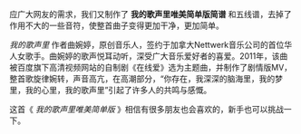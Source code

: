 

应广大网友的需求，我们又制作了 **我的歌声里唯美简单版简谱** 和五线谱，去掉了作用不大的一些音符，使整首曲子变得更加干净，更加简单。

_我的歌声里_
作者曲婉婷，原创音乐人，签约于加拿大Nettwerk音乐公司的首位华人女歌手。曲婉婷的歌声悦耳动听，深受广大音乐爱好者的喜爱。2011年，该曲被百度旗下高清视频网站的自制剧《在线爱》选为主题曲，并制作了剧情版MV，整首歌旋律婉转，声音高亢，在高潮部分，“你存在，我深深的脑海里，我的梦里，我的心里，我的歌声里”引起了许多人的共鸣与感慨。

这首《 _我的歌声里唯美简单版_ 》相信有很多朋友也会喜欢的，新手也可以挑战一下。

